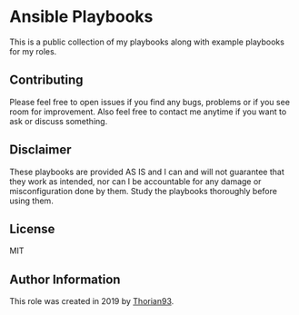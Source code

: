 # Ansible Playbooks

This is a public collection of my playbooks along with example playbooks for my roles.

## Contributing

Please feel free to open issues if you find any bugs, problems or if you see room for improvement. Also feel free to contact me anytime if you want to ask or discuss something.

## Disclaimer

These playbooks are provided AS IS and I can and will not guarantee that they work as intended, nor can I be accountable for any damage or misconfiguration done by them. Study the playbooks thoroughly before using them.

## License

MIT

## Author Information

This role was created in 2019 by [Thorian93](http://thorian93.de/).
